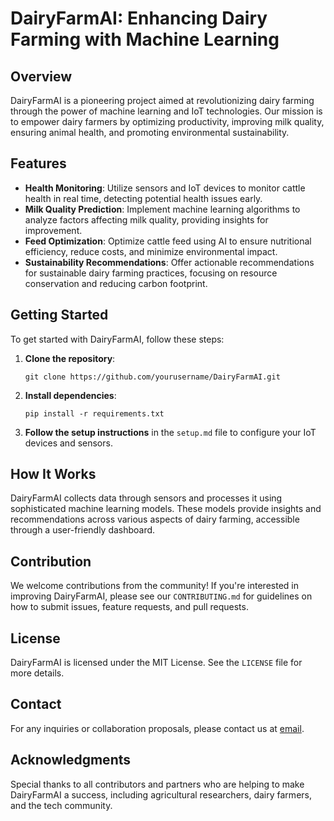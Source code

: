 # DairyFarmAI: Enhancing Dairy Farming with Machine Learning

## Overview
DairyFarmAI is a pioneering project aimed at revolutionizing dairy farming through the power of machine learning and IoT technologies. Our mission is to empower dairy farmers by optimizing productivity, improving milk quality, ensuring animal health, and promoting environmental sustainability.

## Features
- **Health Monitoring**: Utilize sensors and IoT devices to monitor cattle health in real time, detecting potential health issues early.
- **Milk Quality Prediction**: Implement machine learning algorithms to analyze factors affecting milk quality, providing insights for improvement.
- **Feed Optimization**: Optimize cattle feed using AI to ensure nutritional efficiency, reduce costs, and minimize environmental impact.
- **Sustainability Recommendations**: Offer actionable recommendations for sustainable dairy farming practices, focusing on resource conservation and reducing carbon footprint.

## Getting Started
To get started with DairyFarmAI, follow these steps:
1. **Clone the repository**:
    ```
    git clone https://github.com/yourusername/DairyFarmAI.git
    ```
2. **Install dependencies**:
    ```
    pip install -r requirements.txt
    ```
3. **Follow the setup instructions** in the `setup.md` file to configure your IoT devices and sensors.

## How It Works
DairyFarmAI collects data through sensors and processes it using sophisticated machine learning models. These models provide insights and recommendations across various aspects of dairy farming, accessible through a user-friendly dashboard.

## Contribution
We welcome contributions from the community! If you're interested in improving DairyFarmAI, please see our `CONTRIBUTING.md` for guidelines on how to submit issues, feature requests, and pull requests.

## License
DairyFarmAI is licensed under the MIT License. See the `LICENSE` file for more details.

## Contact
For any inquiries or collaboration proposals, please contact us at [email](mailto:your_email@example.com).

## Acknowledgments
Special thanks to all contributors and partners who are helping to make DairyFarmAI a success, including agricultural researchers, dairy farmers, and the tech community.

